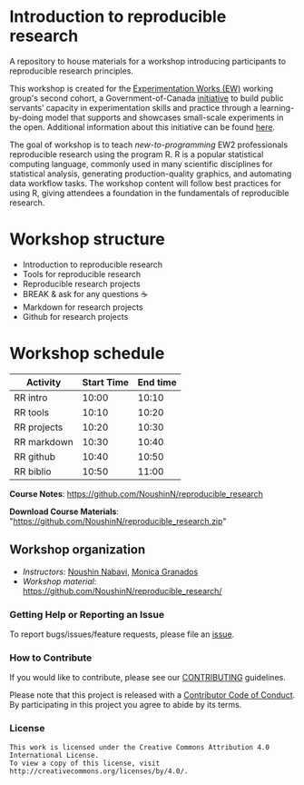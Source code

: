 # Introduction to reproducible research

A repository to house materials for a workshop introducing participants to reproducible research principles.

This workshop is created for the [Experimentation Works (EW)](https://www.canada.ca/en/government/publicservice/modernizing/experimentation-works.html) working group's second cohort, a Government-of-Canada [initiative](https://oecd-opsi.org/innovations/experimentation-works-ew/) to build public servants’ capacity in experimentation skills and practice through a learning-by-doing model that supports and showcases small-scale experiments in the open. Additional information about this initiative can be found [here](https://medium.com/@exp_works/experimentation-works-2-2081cb7f49ab).

The goal of  workshop is to teach _new-to-programming_  EW2 professionals reproducible research using the program R. R is a popular statistical computing language, commonly used in many scientific disciplines for statistical analysis, generating production-quality graphics, and automating data workflow tasks. The workshop content will follow best practices for using R, giving attendees a foundation in the fundamentals of reproducible research.


# Workshop structure

- Introduction to reproducible research <!-- Noushin -->
- Tools for reproducible research <!-- Monica -->
- Reproducible research projects  <!-- Noushin -->
- BREAK & ask for any questions ☕
- Markdown for research projects <!-- Monica & Monica-->
- Github for research projects <!-- Monica -->

# Workshop schedule

| Activity    | Start Time | End time |
|-------------|------------|----------|
| RR intro    | 10:00      | 10:10    |
| RR tools    | 10:10      | 10:20    |
| RR projects | 10:20      | 10:30    |
| RR markdown | 10:30      | 10:40    |
| RR github   | 10:40      | 10:50    |
| RR biblio   | 10:50      | 11:00    |

**Course Notes**: https://github.com/NoushinN/reproducible_research 

**Download Course Materials**:  "https://github.com/NoushinN/reproducible_research.zip"

## Workshop organization
- _Instructors_: [Noushin Nabavi](https://github.com/NoushinN), [Monica Granados](https://github.com/Monsauce)
- _Workshop material_: https://github.com/NoushinN/reproducible_research/



### Getting Help or Reporting an Issue

To report bugs/issues/feature requests, please file an [issue](https://github.com/NoushinN/reproducible_research/issues).


### How to Contribute

If you would like to contribute, please see our [CONTRIBUTING](CONTRIBUTING.md) guidelines.

Please note that this project is released with a [Contributor Code of Conduct](CODE_OF_CONDUCT.md). By participating in this project you agree to abide by its terms.


### License


```
This work is licensed under the Creative Commons Attribution 4.0 International License.
To view a copy of this license, visit http://creativecommons.org/licenses/by/4.0/.
```
